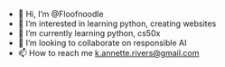 - 👋 Hi, I’m @Floofnoodle
- 👀 I’m interested in learning python, creating websites
- 🌱 I’m currently learning python, cs50x
- 💞️ I’m looking to collaborate on responsible AI
- 📫 How to reach me k.annette.rivers@gmail.com 

<!---
Floofnoodle/Floofnoodle is a ✨ special ✨ repository because its `README.md` (this file) appears on your GitHub profile.
You can click the Preview link to take a look at your changes.
--->

